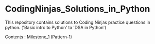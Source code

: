 # CodingNinjas_Solutions_in_Python
This repository contains solutions to Coding Ninjas practice questions in python. ('Basic intro to Python' to 'DSA in Python')
 
 Contents : Milestone_1 (Pattern-1)
